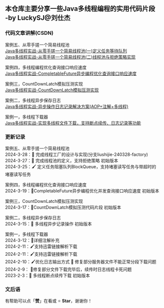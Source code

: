## 本仓库主要分享一些Java多线程编程的实用代码片段 -by LuckySJ@刘仕杰

### 代码文章讲解(CSDN)
案例五、从零手搓一个简易线程池  
[Java多线程实战-从零手搓一个简易线程池(一)定义任务等待队列](https://blog.csdn.net/qq_35716689/article/details/136962958)  
[Java多线程实战-从零手搓一个简易线程池(二)线程池与拒绝策略实现](https://blog.csdn.net/qq_35716689/article/details/137072055)

案例四，多线程编程优化查询接口响应速度  
[Java多线程实战-CompletableFuture异步编程优化查询接口响应速度](https://blog.csdn.net/qq_35716689/article/details/136868259)

案例三，CountDownLatch模拟压测实现  
[Java多线程实战-CountDownLatch模拟压测实现](https://blog.csdn.net/qq_35716689/article/details/136789433)

案例二，多线程异步保存日志  
[Java多线程实战-异步操作日志记录解决方案(AOP+注解+多线程)](https://blog.csdn.net/qq_35716689/article/details/136748521)

案例一，多线程下载器  
[Java多线程实战-实现多线程文件下载，支持断点续传、日志记录等功能](https://blog.csdn.net/qq_35716689/article/details/136597588)


### 更新记录
案例五、从零手搓一个简易线程池  
2024-3-28：🔖 完成线程工厂的设计与实现(分支liushijie-240328-factory)  
2024-3-27：📖 完成线程池的定义，支持拒绝策略 初始版本  
2024-3-25：🖌 定义任务阻塞队列BlockQueue，支持堵塞读写任务与带超时的堵塞读写任务

案例四，多线程编程优化查询接口响应速度  
2024-3-19：📖CompletableFuture异步编程优化并发查询接口响应速度 初始版本

案例三，CountDownLatch模拟压测实现  
2024-3-17：📖CountDownLatch模拟压测代码片段 初始版本

案例二，多线程异步保存日志  
2024-3-15：📖 多线程异步记录操作 初始版本

案例一，多线程下载器  
2024-3-12：🔖详细注解补充  
2024-2-11：🖌支持迅雷链接解析下载  
2024-2-11：🖌支持迅雷链接解析下载  
2024-2-10：🖌优化日志输出方式 🐛 修复部分服务器文件不能正常分段下载问题  
2024-2-9： 🐛修复部分文件下载完毕后，续传时日志线程卡死问题  
2023-2-3：📖 多线程断点续传下载 初始版本

### 文后语

有帮助可以点「**赞**」在看或 :star: **Star**，谢谢你！

